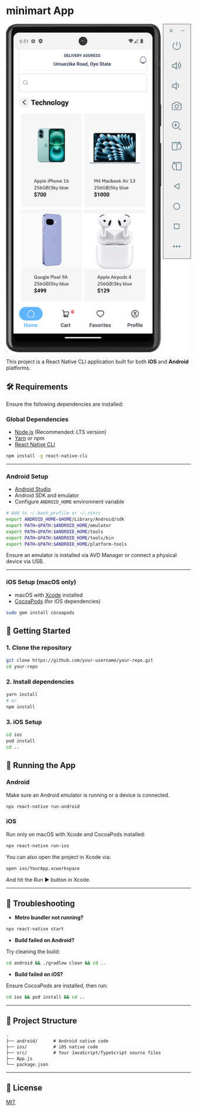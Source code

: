 # minimart App

![App Screenshot](https://raw.githubusercontent.com/talk2mat2/Martins_c/master/phone1.png)


This project is a React Native CLI application built for both **iOS** and **Android** platforms.

## 🛠 Requirements

Ensure the following dependencies are installed:

### Global Dependencies

- [Node.js](https://nodejs.org/) (Recommended: LTS version)
- [Yarn](https://classic.yarnpkg.com/lang/en/) or npm
- [React Native CLI](https://reactnative.dev/docs/environment-setup)

```bash
npm install -g react-native-cli
```

---

### Android Setup

- [Android Studio](https://developer.android.com/studio)
- Android SDK and emulator
- Configure `ANDROID_HOME` environment variable

```bash
# Add to ~/.bash_profile or ~/.zshrc
export ANDROID_HOME=$HOME/Library/Android/sdk
export PATH=$PATH:$ANDROID_HOME/emulator
export PATH=$PATH:$ANDROID_HOME/tools
export PATH=$PATH:$ANDROID_HOME/tools/bin
export PATH=$PATH:$ANDROID_HOME/platform-tools
```

Ensure an emulator is installed via AVD Manager or connect a physical device via USB.

---

### iOS Setup (macOS only)

- macOS with [Xcode](https://developer.apple.com/xcode/) installed
- [CocoaPods](https://cocoapods.org/) (for iOS dependencies)

```bash
sudo gem install cocoapods
```

## 🚀 Getting Started

### 1. Clone the repository

```bash
git clone https://github.com/your-username/your-repo.git
cd your-repo
```

### 2. Install dependencies

```bash
yarn install
# or
npm install
```

### 3. iOS Setup

```bash
cd ios
pod install
cd ..
```

## 📱 Running the App

### Android

Make sure an Android emulator is running or a device is connected.

```bash
npx react-native run-android
```

### iOS

Run only on macOS with Xcode and CocoaPods installed:

```bash
npx react-native run-ios
```

You can also open the project in Xcode via:

```bash
open ios/YourApp.xcworkspace
```

And hit the Run ▶️ button in Xcode.

---

## 🧪 Troubleshooting

- **Metro bundler not running?**

```bash
npx react-native start
```

- **Build failed on Android?**

Try cleaning the build:

```bash
cd android && ./gradlew clean && cd ..
```

- **Build failed on iOS?**

Ensure CocoaPods are installed, then run:

```bash
cd ios && pod install && cd ..
```

---

## 📂 Project Structure

```
.
├── android/      # Android native code
├── ios/          # iOS native code
├── src/          # Your JavaScript/TypeScript source files
├── App.js
└── package.json
```

---

## 📃 License

[MIT](LICENSE)